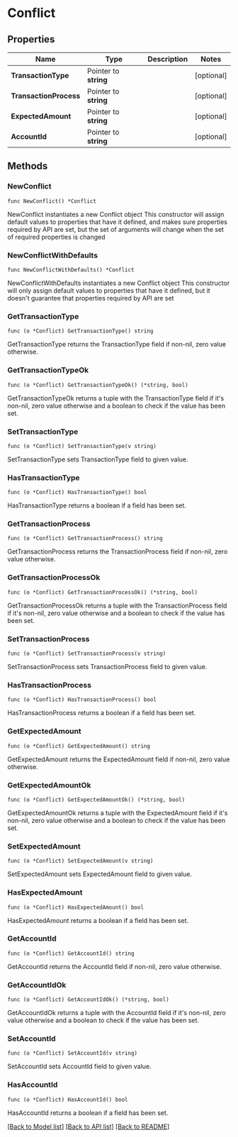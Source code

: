 # Conflict

## Properties

Name | Type | Description | Notes
------------ | ------------- | ------------- | -------------
**TransactionType** | Pointer to **string** |  | [optional] 
**TransactionProcess** | Pointer to **string** |  | [optional] 
**ExpectedAmount** | Pointer to **string** |  | [optional] 
**AccountId** | Pointer to **string** |  | [optional] 

## Methods

### NewConflict

`func NewConflict() *Conflict`

NewConflict instantiates a new Conflict object
This constructor will assign default values to properties that have it defined,
and makes sure properties required by API are set, but the set of arguments
will change when the set of required properties is changed

### NewConflictWithDefaults

`func NewConflictWithDefaults() *Conflict`

NewConflictWithDefaults instantiates a new Conflict object
This constructor will only assign default values to properties that have it defined,
but it doesn't guarantee that properties required by API are set

### GetTransactionType

`func (o *Conflict) GetTransactionType() string`

GetTransactionType returns the TransactionType field if non-nil, zero value otherwise.

### GetTransactionTypeOk

`func (o *Conflict) GetTransactionTypeOk() (*string, bool)`

GetTransactionTypeOk returns a tuple with the TransactionType field if it's non-nil, zero value otherwise
and a boolean to check if the value has been set.

### SetTransactionType

`func (o *Conflict) SetTransactionType(v string)`

SetTransactionType sets TransactionType field to given value.

### HasTransactionType

`func (o *Conflict) HasTransactionType() bool`

HasTransactionType returns a boolean if a field has been set.

### GetTransactionProcess

`func (o *Conflict) GetTransactionProcess() string`

GetTransactionProcess returns the TransactionProcess field if non-nil, zero value otherwise.

### GetTransactionProcessOk

`func (o *Conflict) GetTransactionProcessOk() (*string, bool)`

GetTransactionProcessOk returns a tuple with the TransactionProcess field if it's non-nil, zero value otherwise
and a boolean to check if the value has been set.

### SetTransactionProcess

`func (o *Conflict) SetTransactionProcess(v string)`

SetTransactionProcess sets TransactionProcess field to given value.

### HasTransactionProcess

`func (o *Conflict) HasTransactionProcess() bool`

HasTransactionProcess returns a boolean if a field has been set.

### GetExpectedAmount

`func (o *Conflict) GetExpectedAmount() string`

GetExpectedAmount returns the ExpectedAmount field if non-nil, zero value otherwise.

### GetExpectedAmountOk

`func (o *Conflict) GetExpectedAmountOk() (*string, bool)`

GetExpectedAmountOk returns a tuple with the ExpectedAmount field if it's non-nil, zero value otherwise
and a boolean to check if the value has been set.

### SetExpectedAmount

`func (o *Conflict) SetExpectedAmount(v string)`

SetExpectedAmount sets ExpectedAmount field to given value.

### HasExpectedAmount

`func (o *Conflict) HasExpectedAmount() bool`

HasExpectedAmount returns a boolean if a field has been set.

### GetAccountId

`func (o *Conflict) GetAccountId() string`

GetAccountId returns the AccountId field if non-nil, zero value otherwise.

### GetAccountIdOk

`func (o *Conflict) GetAccountIdOk() (*string, bool)`

GetAccountIdOk returns a tuple with the AccountId field if it's non-nil, zero value otherwise
and a boolean to check if the value has been set.

### SetAccountId

`func (o *Conflict) SetAccountId(v string)`

SetAccountId sets AccountId field to given value.

### HasAccountId

`func (o *Conflict) HasAccountId() bool`

HasAccountId returns a boolean if a field has been set.


[[Back to Model list]](../README.md#documentation-for-models) [[Back to API list]](../README.md#documentation-for-api-endpoints) [[Back to README]](../README.md)


